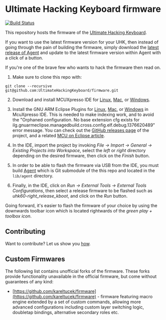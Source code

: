# Ultimate Hacking Keyboard firmware

[![Build Status](https://travis-ci.org/UltimateHackingKeyboard/firmware.svg?branch=master)](https://travis-ci.org/UltimateHackingKeyboard/firmware)

This repository hosts the firmware of the [Ultimate Hacking Keyboard](https://ultimatehackingkeyboard.com/).

If you want to use the latest firmware version for your UHK, then instead of going through the pain of building the firmware, simply download the [latest release of Agent](https://github.com/UltimateHackingKeyboard/agent/releases/latest) and update to the latest firmware version within Agent with a click of a button.

If you're one of the brave few who wants to hack the firmware then read on.

1. Make sure to clone this repo with:

`git clone --recursive git@github.com:UltimateHackingKeyboard/firmware.git`

2. Download and install MCUXpresso IDE for [Linux](https://storage.googleapis.com/ugl-static/mcuxpresso-ide/mcuxpressoide-10.3.0_2200.x86_64.deb.bin), [Mac](https://storage.googleapis.com/ugl-static/mcuxpresso-ide/MCUXpressoIDE_10.3.0_2200.pkg), or [Windows](https://storage.googleapis.com/ugl-static/mcuxpresso-ide/MCUXpressoIDE_10.3.0_2200.exe).

3. Install the GNU ARM Eclipse Plugins for [Linux](https://github.com/gnu-mcu-eclipse/org.eclipse.epp.packages/releases/download/v4.5.1-20190101-2018-12/20190101-2023-gnumcueclipse-4.5.1-2018-12-R-linux.gtk.x86_64.tar.gz), [Mac](https://github.com/gnu-mcu-eclipse/org.eclipse.epp.packages/releases/download/v4.5.1-20190101-2018-12/20190101-2023-gnumcueclipse-4.5.1-2018-12-R-macosx.cocoa.x86_64.tar.gz), or [Windows](https://github.com/gnu-mcu-eclipse/org.eclipse.epp.packages/releases/download/v4.5.1-20190101-2018-12/20190101-2023-gnumcueclipse-4.5.1-2018-12-R-win32.win32.x86_64.zip) in McuXpresso IDE. This is needed to make indexing work, and to avoid the "Orphaned configuration. No base extension cfg exists for ilg.gnuarmeclipse.managedbuild.cross.config.elf.debug.1376620489" error message. You can check out the [GitHub releases page](https://github.com/gnu-mcu-eclipse/org.eclipse.epp.packages/releases) of the project, and a related [MCU on Eclipse article](https://mcuoneclipse.com/2017/04/02/mcuxpresso-ide-importing-kinetis-design-studio-projects/).

4. In the IDE, import the project by invoking *File -> Import -> General -> Existing Projects into Workspace*, select the *left* or *right* directory depending on the desired firmware, then click on the *Finish* button.

5. In order to be able to flash the firmware via USB from the IDE, you must build [Agent](https://github.com/UltimateHackingKeyboard/agent) which is Git submodule of the this repo and located in the `lib/agent` directory.

6. Finally, in the IDE, click on *Run -> External Tools -> External Tools Configurations*, then select a release firmware to be flashed such as *uhk60-right_release_kboot*, and click on the *Run* button.

Going forward, it's easier to flash the firmware of your choice by using the downwards toolbar icon which is located rightwards of the *green play + toolbox icon*.

## Contributing

Want to contribute? Let us show you [how](/CONTRIBUTING.md).

## Custom Firmwares

The following list contains unofficial forks of the firmware. These forks provide functionality unavailable in the official firmware, but come without guarantees of any kind:

- [https://github.com/kareltucek/firmware](https://github.com/kareltucek/firmware) - firmware featuring macro engine extended by a set of custom commands, allowing more advanced configurations including custom layer switching logic, doubletap bindings, alternative secondary roles etc.

